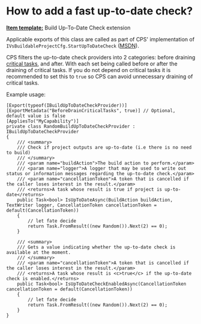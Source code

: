 How to add a fast up-to-date check?
===================================

**[Item template:](project_item_templates.md)** Build Up-To-Date Check extension

Applicable exports of this class are called as part of CPS' implementation of 
`IVsBuildableProjectCfg.StartUpToDateCheck` ([MSDN](https://msdn.microsoft.com/en-us/library/microsoft.visualstudio.shell.interop.ivsbuildableprojectcfg.startuptodatecheck.aspx)).

CPS filters the up-to-date check providers into 2 categories: before draining [critical tasks](../scenario/defer_critical_project_operations.md),
and after. With each set being called before or after the draining of critical tasks. If you do not
depend on critical tasks it is recommended to set this to `true` so CPS can avoid unnecessary
draining of critical tasks.

Example usage:

```CSharp
[Export(typeof(IBuildUpToDateCheckProvider))]
[ExportMetadata("BeforeDrainCriticalTasks", true)] // Optional, default value is false
[AppliesTo("MyCapability")]
private class RandomBuildUpToDateCheckProvider : IBuildUpToDateCheckProvider
{
    /// <summary>
    /// Check if project outputs are up-to-date (i.e there is no need to build)
    /// </summary>
    /// <param name="buildAction">The build action to perform.</param>
    /// <param name="logger">A logger that may be used to write out status or information messages regarding the up-to-date check.</param>
    /// <param name="cancellationToken">A token that is cancelled if the caller loses interest in the result.</param>
    /// <returns>A task whose result is true if project is up-to-date</returns>
    public Task<bool> IsUpToDateAsync(BuildAction buildAction, TextWriter logger, CancellationToken cancellationToken = default(CancellationToken))
    {
        // let fate decide
        return Task.FromResult((new Random()).Next(2) == 0);
    }

    /// <summary>
    /// Gets a value indicating whether the up-to-date check is available at the moment.
    /// </summary>
    /// <param name="cancellationToken">A token that is cancelled if the caller loses interest in the result.</param>
    /// <returns>A task whose result is <c>true</c> if the up-to-date check is enabled.</returns>
    public Task<bool> IsUpToDateCheckEnabledAsync(CancellationToken cancellationToken = default(CancellationToken))
    {
        // let fate decide
        return Task.FromResult((new Random()).Next(2) == 0);
    }
}
```
